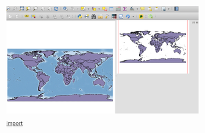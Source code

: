![](../images/QgsMapOverviewCanvas-standalone.png)

[import](../gui/qgis-sample-QgsMapOverviewCanvas.py)
